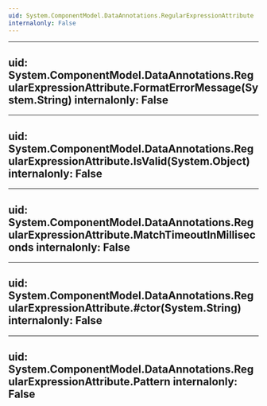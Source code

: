 ```yaml
---
uid: System.ComponentModel.DataAnnotations.RegularExpressionAttribute
internalonly: False
---
```


---
uid: System.ComponentModel.DataAnnotations.RegularExpressionAttribute.FormatErrorMessage(System.String)
internalonly: False
---

---
uid: System.ComponentModel.DataAnnotations.RegularExpressionAttribute.IsValid(System.Object)
internalonly: False
---

---
uid: System.ComponentModel.DataAnnotations.RegularExpressionAttribute.MatchTimeoutInMilliseconds
internalonly: False
---

---
uid: System.ComponentModel.DataAnnotations.RegularExpressionAttribute.#ctor(System.String)
internalonly: False
---

---
uid: System.ComponentModel.DataAnnotations.RegularExpressionAttribute.Pattern
internalonly: False
---
